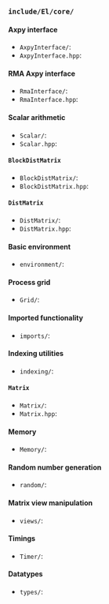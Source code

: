 ### `include/El/core/`

#### Axpy interface

-  `AxpyInterface/`:
-  `AxpyInterface.hpp`:

#### RMA Axpy interface

-  `RmaInterface/`:
-  `RmaInterface.hpp`:

#### Scalar arithmetic 

-  `Scalar/`:
-  `Scalar.hpp`:

#### `BlockDistMatrix`

-  `BlockDistMatrix/`:
-  `BlockDistMatrix.hpp`:

#### `DistMatrix`

-  `DistMatrix/`:
-  `DistMatrix.hpp`:

#### Basic environment

-  `environment/`:

#### Process grid

-  `Grid/`:

#### Imported functionality

-  `imports/`:

#### Indexing utilities

-  `indexing/`:

#### `Matrix`

-  `Matrix/`:
-  `Matrix.hpp`:

#### Memory

-  `Memory/`:

#### Random number generation

-  `random/`:

#### Matrix view manipulation

-  `views/`:

#### Timings

-  `Timer/`:

#### Datatypes

-  `types/`:

